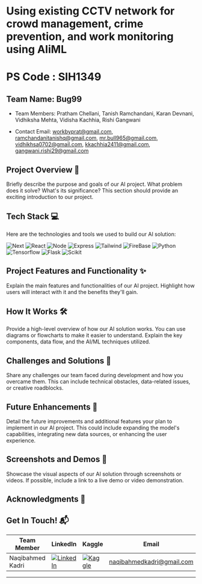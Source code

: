 # Using existing CCTV network for crowd management, crime prevention, and work monitoring using AIiML
# PS Code : SIH1349

## Team Name: Bug99
- Team Members: Pratham Chellani, Tanish Ramchandani, Karan Devnani, Vidhiksha Mehta, Vidisha Kachhia, Rishi Gangwani 

- Contact Email: workbyprat@gmail.com, ramchandanitanishq@gmail.com, mr.bull965@gmail.com, vidhikhsa0702@gmail.com, kkachhia2411@gmail.com, gangwani.rishi29@gmail.com 


## Project Overview 🚀
Briefly describe the purpose and goals of our AI project. What problem does it solve? What's its significance? This section should provide an exciting introduction to our project.

## Tech Stack 💻

Here are the technologies and tools we used to build our AI solution:


 <img src="https://img.shields.io/badge/next.js-000000?style=for-the-badge&logo=nextdotjs&logoColor=white" alt="Next">
 <img src="https://img.shields.io/badge/-ReactJs-61DAFB?logo=react&logoColor=white&style=for-the-badge" alt="React">
 <img src="https://img.shields.io/badge/Node.js-43853D?style=for-the-badge&logo=node.js&logoColor=white" alt="Node">
 <img src="https://img.shields.io/badge/Express.js-404D59?style=for-the-badge" alt="Express">
 <img src="https://img.shields.io/badge/tailwindcss-%2338B2AC.svg?style=for-the-badge&logo=tailwind-css&logoColor=white" alt="Tailwind">
 <img src="https://img.shields.io/badge/Firebase-039BE5?style=for-the-badge&logo=Firebase&logoColor=white" alt="FireBase">
 <img src="https://img.shields.io/badge/python-3670A0?style=for-the-badge&logo=python&logoColor=ffdd54" alt="Python">
  <img src="https://img.shields.io/badge/TensorFlow-%23FF6F00.svg?style=for-the-badge&logo=TensorFlow&logoColor=white" alt="Tensorflow">
  <img src="https://img.shields.io/badge/flask-%23000.svg?style=for-the-badge&logo=flask&logoColor=white" alt="Flask">
 <img src="https://img.shields.io/badge/scikit--learn-%23F7931E.svg?style=for-the-badge&logo=scikit-learn&logoColor=white" alt="Scikit">
 



## Project Features and Functionality ✨
Explain the main features and functionalities of our AI project. Highlight how users will interact with it and the benefits they'll gain.

## How It Works 🛠️
Provide a high-level overview of how our AI solution works. You can use diagrams or flowcharts to make it easier to understand. Explain the key components, data flow, and the AI/ML techniques utilized.

## Challenges and Solutions 🧠
Share any challenges our team faced during development and how you overcame them. This can include technical obstacles, data-related issues, or creative roadblocks.

## Future Enhancements 🚧
Detail the future improvements and additional features your plan to implement in our AI project. This could include expanding the model's capabilities, integrating new data sources, or enhancing the user experience.

## Screenshots and Demos 📸
Showcase the visual aspects of our AI solution through screenshots or videos. If possible, include a link to a live demo or video demonstration.

## Acknowledgments 🙌


## Get In Touch! 📬


| Team Member | LinkedIn | Kaggle | Email |
|---|---|---|---|
| Naqibahmed Kadri | [![LinkedIn](https://img.shields.io/badge/LinkedIn-%230077B5.svg?style=for-the-badge&logo=linkedin)](https://www.linkedin.com/in/naqibahmed-kadri/) | [![Kaggle](https://img.shields.io/badge/Kaggle-%2320B2AA.svg?style=for-the-badge&logo=kaggle)](https://www.kaggle.com/nakibahmedkadri) | [naqibahmedkadri@gmail.com](mailto:naqibahmedkadri@gmail.com) |



---

